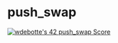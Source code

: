 # push_swap
<a href="https://github.com/JaeSeoKim/badge42"><img src="https://badge42.vercel.app/api/v2/cl2zu1sil002509mf9zd91hy6/project/2492647" alt="wdebotte's 42 push_swap Score" /></a>
